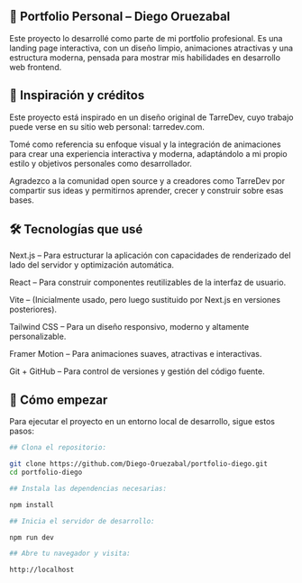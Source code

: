 ## 🚀 Portfolio Personal – Diego Oruezabal
Este proyecto lo desarrollé como parte de mi portfolio profesional. Es una landing page interactiva, con un diseño limpio, animaciones atractivas y una estructura moderna, pensada para mostrar mis habilidades en desarrollo web frontend.

## 🙌 Inspiración y créditos
Este proyecto está inspirado en un diseño original de TarreDev, cuyo trabajo puede verse en su sitio web personal: tarredev.com.

Tomé como referencia su enfoque visual y la integración de animaciones para crear una experiencia interactiva y moderna, adaptándolo a mi propio estilo y objetivos personales como desarrollador.

Agradezco a la comunidad open source y a creadores como TarreDev por compartir sus ideas y permitirnos aprender, crecer y construir sobre esas bases.

## 🛠️ Tecnologías que usé
Next.js – Para estructurar la aplicación con capacidades de renderizado del lado del servidor y optimización automática.

React – Para construir componentes reutilizables de la interfaz de usuario.

Vite – (Inicialmente usado, pero luego sustituido por Next.js en versiones posteriores).

Tailwind CSS – Para un diseño responsivo, moderno y altamente personalizable.

Framer Motion – Para animaciones suaves, atractivas e interactivas.

Git + GitHub – Para control de versiones y gestión del código fuente.

## 🚧 Cómo empezar
Para ejecutar el proyecto en un entorno local de desarrollo, sigue estos pasos:

```bash
## Clona el repositorio:

git clone https://github.com/Diego-Oruezabal/portfolio-diego.git
cd portfolio-diego

## Instala las dependencias necesarias:

npm install

## Inicia el servidor de desarrollo:

npm run dev

## Abre tu navegador y visita:

http://localhost






